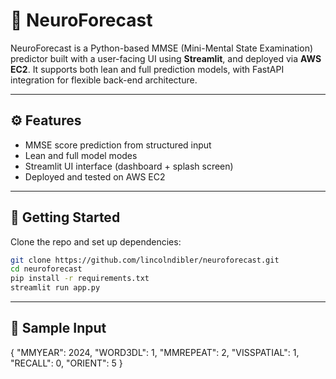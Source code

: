 # 🧠 NeuroForecast

NeuroForecast is a Python-based MMSE (Mini-Mental State Examination) predictor built with a user-facing UI using **Streamlit**, and deployed via **AWS EC2**. It supports both lean and full prediction models, with FastAPI integration for flexible back-end architecture.

---

## ⚙️ Features

- MMSE score prediction from structured input
- Lean and full model modes
- Streamlit UI interface (dashboard + splash screen)
- Deployed and tested on AWS EC2

---

## 🚀 Getting Started

Clone the repo and set up dependencies:

```bash
git clone https://github.com/lincolndibler/neuroforecast.git
cd neuroforecast
pip install -r requirements.txt
streamlit run app.py
```

---

## 🧾 Sample Input

{
  "MMYEAR": 2024,
  "WORD3DL": 1,
  "MMREPEAT": 2,
  "VISSPATIAL": 1,
  "RECALL": 0,
  "ORIENT": 5
}
